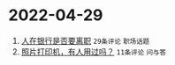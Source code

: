 # 2022-04-29

1. [人在银行是否要离职](https://www.v2ex.com/t/849941) `29条评论` `职场话题`
1. [照片打印机，有人用过吗？](https://www.v2ex.com/t/849944) `11条评论` `问与答`
